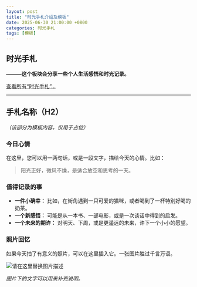 ```yaml
---
layout: post
title: "时光手札介绍及模板"
date: 2025-06-30 21:00:00 +0800
categories: 时光手札
tags: [模板]
---
```


## 时光手札

**———这个板块会分享一些个人生活感悟和时光记录。**

[<i class="fa fa-folder-open"></i> 查看所有“时光手札”...](/categories.html#时光手札)

---

## 手札名称（H2）

*（该部分为模板内容，仅用于占位）*

### 今日心情

在这里，您可以用一两句话，或是一段文字，描绘今天的心情。比如：

> 阳光正好，微风不燥，是适合放空和思考的一天。

### 值得记录的事

- **一件小确幸：** 比如，在街角遇到一只可爱的猫咪，或者喝到了一杯特别好喝的奶茶。
- **一个新感悟：** 可能是从一本书、一部电影，或是一次谈话中得到的启发。
- **一个未来的期许：** 对明天、下周，或是更遥远的未来，许下一个小小的愿望。

### 照片回忆

如果今天拍了有意义的照片，可以在这里插入它。一张图片胜过千言万语。

![请在这里替换图片描述](请在这里替换为图片链接)

*图片下的文字可以用来补充说明。*
